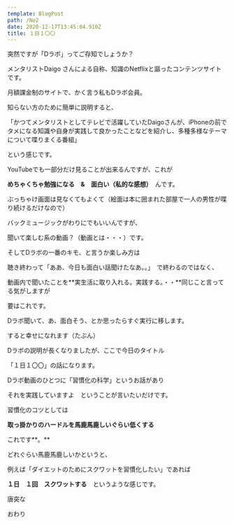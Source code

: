```yaml
---
template: BlogPost
path: /No2
date: 2020-12-17T13:45:04.910Z
title: １日１〇〇
---
```

突然ですが「Dラボ」ってご存知でしょうか？

メンタリストDaigo さんによる自称、知識のNetflixと謳ったコンテンツサイトです。

月額課金制のサイトで、かく言う私もDラボ会員。

知らない方のために簡単に説明すると、

「かつてメンタリストとしてテレビで活躍していたDaigoさんが、iPhoneの前でタメになる知識や自身が実践して良かったことなどを紹介し、多種多様なテーマについて喋りまくる番組」

という感じです。

YouTubeでも一部分だけ見ることが出来るんですが、これが

**めちゃくちゃ勉強になる　&　面白い（私的な感想）**　んです。

ぶっちゃけ画面は見なくてもよくて（絵面は本に囲まれた部屋で一人の男性が喋り続けるだけなので）

バックミュージックがわりにでもいいんですが、

聞いて楽しむ系の動画？（動画とは・・・）です。

そしてDラボの一番のキモ、と言うか楽しみ方は

聴き終わって「ああ、今日も面白い話聞けたなあ。。」　で終わるのではなく、

動画内で聞いたことを**実生活に取り入れる。実践する。・・**同じこと言ってる気がしますが

要はこれです。

Dラボ聞いて、あ、面白そう、とか思ったらすぐ実行に移します。

すると幸せになれます（たぶん）

Dラボの説明が長くなりましたが、ここで今日のタイトル

「１日１〇〇」の話になります。

Dラボ動画のひとつに「習慣化の科学」というお話があり

それを実践していますよ　ということが言いたいだけです。

習慣化のコツとしては

**取っ掛かりのハードルを馬鹿馬鹿しいぐらい低くする**

これです**。**

どれぐらい馬鹿馬鹿しいかというと、

例えば「ダイエットのためにスクワットを習慣化したい」であれば

**１日　１回　スクワットする**　というような感じです。



唐突な

おわり
